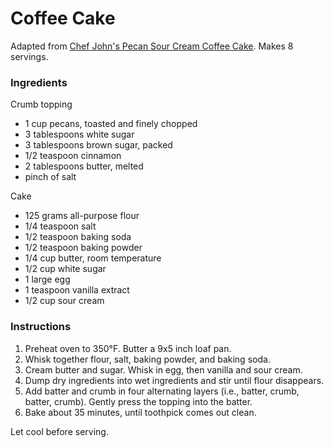 # Coffee Cake

Adapted from [Chef John's Pecan Sour Cream Coffee Cake](http://foodwishes.blogspot.com/2016/04/pecan-sour-cream-coffee-cake-now-with.html). Makes 8 servings.

### Ingredients

Crumb topping
- 1 cup pecans, toasted and finely chopped
- 3 tablespoons white sugar
- 3 tablespoons brown sugar, packed
- 1/2 teaspoon cinnamon
- 2 tablespoons butter, melted
- pinch of salt

Cake
- 125 grams all-purpose flour
- 1/4 teaspoon salt
- 1/2 teaspoon baking soda
- 1/2 teaspoon baking powder
- 1/4 cup butter, room temperature
- 1/2 cup white sugar
- 1 large egg
- 1 teaspoon vanilla extract
- 1/2 cup sour cream

### Instructions

1. Preheat oven to 350&deg;F. Butter a 9x5 inch loaf pan.
2. Whisk together flour, salt, baking powder, and baking soda.
3. Cream butter and sugar. Whisk in egg, then vanilla and sour cream.
4. Dump dry ingredients into wet ingredients and stir until flour disappears.
5. Add batter and crumb in four alternating layers (i.e., batter, crumb, batter, crumb). Gently press the topping into the batter.
6. Bake about 35 minutes, until toothpick comes out clean.

Let cool before serving.
